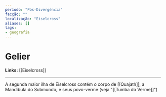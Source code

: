 ```yaml
---
período: "Pós-Divergência"
facção: ""
localização: "Eiselcross"
aliases: []
tags:
- geografia
---
```


# **Gelier**

**Links:** [[Eiselcross]]

---
A segunda maior ilha de Eiselcross contém o corpo de [[Quajath]], a Mandíbula do Submundo, e seus povo-verme (veja "[[Tumba do Verme]]")